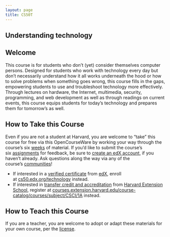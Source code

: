 ```yaml
---
layout: page
title: CS50T 
---
```


## Understanding technology

## **Welcome**

This course is for students who don’t (yet) consider themselves computer persons. Designed for students who work with technology every day but don’t necessarily understand how it all works underneath the hood or how to solve problems when something goes wrong, this course fills in the gaps, empowering students to use and troubleshoot technology more effectively. Through lectures on hardware, the Internet, multimedia, security, programming, and web development as well as through readings on current events, this course equips students for today’s technology and prepares them for tomorrow’s as well.

## **How to Take this Course**

Even if you are not a student at Harvard, you are welcome to “take” this course for free via this OpenCourseWare by working your way through the course’s six [weeks](https://cs50.harvard.edu/technology/2017/weeks/) of material. If you’d like to submit the course’s six [assignments](https://cs50.harvard.edu/technology/2017/assignments/) for feedback, be sure to [create an edX account](https://courses.edx.org/register), if you haven’t already. Ask questions along the way via any of the course’s [communities](https://cs50.harvard.edu/technology/2017/communities/)!

- If interested in a [verified certificate](https://www.edx.org/verified-certificate) from [edX](https://www.edx.org/), enroll at [cs50.edx.org/technology](https://cs50.edx.org/technology) instead.
- If interested in [transfer credit and accreditation](https://extension.harvard.edu/for-students/student-policies-conduct/transfer-credits-accreditation/) from [Harvard Extension School](https://www.extension.harvard.edu/), register at [courses.extension.harvard.edu/course-catalog/courses/subject/CSCI/1A](https://courses.extension.harvard.edu/course-catalog/courses/subject/CSCI/1A) instead.

## **How to Teach this Course**

If you are a teacher, you are welcome to adopt or adapt these materials for your own course, per the [license](LICENSE.md).
